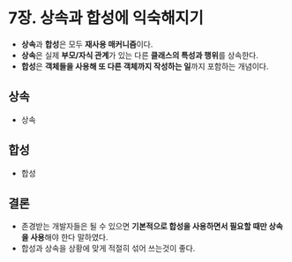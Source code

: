 # 7장. 상속과 합성에 익숙해지기

- **상속**과 **합성**은 모두 **재사용 매커니즘**이다.
- **상속**은 실제 **부모/자식 관계**가 있는 다른 **클래스의 특성과 행위**를 상속한다.
- **합성**은 **객체들을 사용해 또 다른 객체까지 작성하는 일**까지 포함하는 개념이다.

## 상속

- 상속

## 합성

- 합성

## 결론

- 존경받는 개발자들은 될 수 있으면 **기본적으로 합성을 사용하면서 필요할 때만 상속을 사용**해야 한다 말하였다.
- 합성과 상속을 상황에 맞게 적절히 섞어 쓰는것이 좋다.
